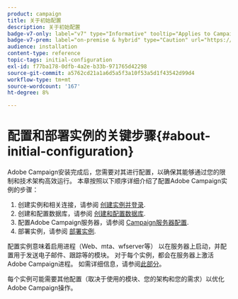 ```yaml
---
product: campaign
title: 关于初始配置
description: 关于初始配置
badge-v7-only: label="v7" type="Informative" tooltip="Applies to Campaign Classic v7 only"
badge-v7-prem: label="on-premise & hybrid" type="Caution" url="https://experienceleague.adobe.com/docs/campaign-classic/using/installing-campaign-classic/architecture-and-hosting-models/hosting-models-lp/hosting-models.html?lang=en" tooltip="Applies to on-premise and hybrid deployments only"
audience: installation
content-type: reference
topic-tags: initial-configuration
exl-id: f77ba178-0dfb-4a2e-b33b-971765d42298
source-git-commit: a5762cd21a1a6d5a5f3a10f53a5d1f43542d99d4
workflow-type: tm+mt
source-wordcount: '167'
ht-degree: 8%

---
```


# 配置和部署实例的关键步骤{#about-initial-configuration}



Adobe Campaign安装完成后，您需要对其进行配置，以确保其能够通过您的限制和技术架构高效运行。 本章按照以下顺序详细介绍了配置Adobe Campaign实例的步骤：

1. 创建实例和相关连接，请参阅 [创建实例并登录](../../installation/using/creating-an-instance-and-logging-on.md).
1. 创建和配置数据库，请参阅 [创建和配置数据库](../../installation/using/creating-and-configuring-the-database.md).
1. 配置Adobe Campaign服务器，请参阅 [Campaign服务器配置](../../installation/using/configuring-campaign-server.md).
1. 部署实例，请参阅 [部署实例](../../installation/using/deploying-an-instance.md).

配置实例意味着启用进程（Web、mta、wfserver等） 以在服务器上启动，并配置用于发送电子邮件、跟踪等的模块。 对于每个实例，都会在服务器上激活Adobe Campaign进程。 如需详细信息，请参阅[此部分](../../installation/using/configuring-campaign-server.md#enabling-processes)。

每个实例可能需要其他配置（取决于使用的模块、您的架构和您的需求）以优化Adobe Campaign操作。
